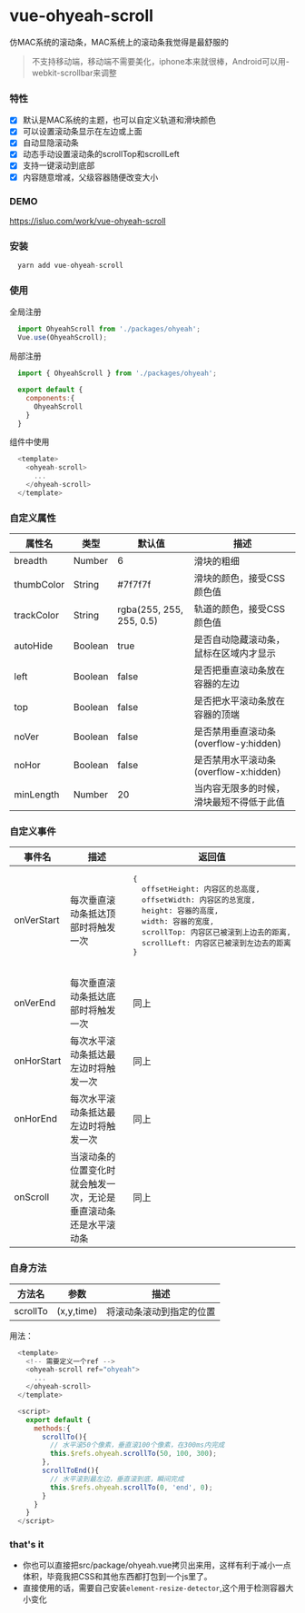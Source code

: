 # vue-ohyeah-scroll

仿MAC系统的滚动条，MAC系统上的滚动条我觉得是最舒服的

> 不支持移动端，移动端不需要美化，iphone本来就很棒，Android可以用-webkit-scrollbar来调整

### 特性
* [x] 默认是MAC系统的主题，也可以自定义轨道和滑块颜色
* [x] 可以设置滚动条显示在左边或上面
* [x] 自动显隐滚动条
* [x] 动态手动设置滚动条的scrollTop和scrollLeft
* [x] 支持一键滚动到底部
* [x] 内容随意增减，父级容器随便改变大小

### DEMO

<a href="https://isluo.com/work/vue-ohyeah-scroll" target="_blank" rel="nofollow me noopener noreferrer">https://isluo.com/work/vue-ohyeah-scroll</a>

### 安装

```js
  yarn add vue-ohyeah-scroll
```

### 使用

全局注册
```js
  import OhyeahScroll from './packages/ohyeah';
  Vue.use(OhyeahScroll);
```

局部注册
```js
  import { OhyeahScroll } from './packages/ohyeah';

  export default {
    components:{
      OhyeahScroll
    }
  }
```

组件中使用
```js
  <template>
    <ohyeah-scroll>
      ...
    </ohyeah-scroll>
  </template>
```

### 自定义属性

| 属性名     | 类型    | 默认值                   | 描述                                     |
| ---------- | ------- | ------------------------ | ---------------------------------------- |
| breadth    | Number  | 6                        | 滑块的粗细                               |
| thumbColor | String  | #7f7f7f                  | 滑块的颜色，接受CSS颜色值                |
| trackColor | String  | rgba(255, 255, 255, 0.5) | 轨道的颜色，接受CSS颜色值                |
| autoHide   | Boolean | true                     | 是否自动隐藏滚动条，鼠标在区域内才显示   |
| left       | Boolean | false                    | 是否把垂直滚动条放在容器的左边           |
| top        | Boolean | false                    | 是否把水平滚动条放在容器的顶端           |
| noVer      | Boolean | false                    | 是否禁用垂直滚动条(overflow-y:hidden)    |
| noHor      | Boolean | false                    | 是否禁用水平滚动条(overflow-x:hidden)    |
| minLength  | Number  | 20                       | 当内容无限多的时候，滑块最短不得低于此值 |


### 自定义事件

<table>
<thead>
  <tr>
    <th>事件名</th>
    <th>描述</th>
    <th>返回值</th>
  </tr>
  <thead>
  <tbody>
    <tr>
      <td>onVerStart</td>
      <td>每次垂直滚动条抵达顶部时将触发一次</td>
      <td>
        <pre>
{
  offsetHeight: 内容区的总高度,
  offsetWidth: 内容区的总宽度,
  height: 容器的高度,
  width: 容器的宽度,
  scrollTop: 内容区已被滚到上边去的距离,
  scrollLeft: 内容区已被滚到左边去的距离
}
        </pre>
      </td>
    </tr>
    <tr>
      <td>onVerEnd</td>
      <td>每次垂直滚动条抵达底部时将触发一次</td>
      <td>同上</td>
    </tr>
    <tr>
      <td>onHorStart</td>
      <td>每次水平滚动条抵达最左边时将触发一次</td>
      <td>同上</td>
    </tr>
    <tr>
      <td>onHorEnd</td>
      <td>每次水平滚动条抵达最左边时将触发一次</td>
      <td>同上</td>
    </tr>
    <tr>
      <td>onScroll</td>
      <td>当滚动条的位置变化时就会触发一次，无论是垂直滚动条还是水平滚动条</td>
      <td>同上</td>
    </tr>
  </tbody>
</table>

### 自身方法

| 方法名   | 参数       | 描述                     |
| -------- | ---------- | ------------------------ |
| scrollTo | (x,y,time) | 将滚动条滚动到指定的位置 |

用法：
```js
  <template>
    <!-- 需要定义一个ref -->
    <ohyeah-scroll ref="ohyeah">
      ...
    </ohyeah-scroll>
  </template>

  <script>
    export default {
      methods:{
        scrollTo(){
          // 水平滚50个像素，垂直滚100个像素，在300ms内完成
          this.$refs.ohyeah.scrollTo(50, 100, 300);
        },
        scrollToEnd(){
          // 水平滚到最左边，垂直滚到底，瞬间完成
          this.$refs.ohyeah.scrollTo(0, 'end', 0);
        }
      }
    }
  </script>
```

### that's it

- 你也可以直接把src/package/ohyeah.vue拷贝出来用，这样有利于减小一点体积，毕竟我把CSS和其他东西都打包到一个js里了。
- 直接使用的话，需要自己安装```element-resize-detector```,这个用于检测容器大小变化